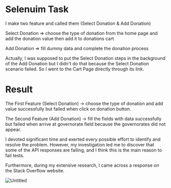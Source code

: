# Selenuim Task

I make two feature and called them (Select Donation & Add Donation)

Select Donation => choose the type of donation from the home page and add the donation value then add it to donations cart

Add Donation => fill dummy data and complete the donation process

Actually, I was supposed to put the Select Donation steps in the background of the Add Donation but I didn't do that because the Select Donation scenario failed.
So I went to the Cart Page directly through its link.


# Result

The First Feature (Select Donation) -> choose the type of donation and add value successfully but failed when click on donation button.

The Second Feature (Add Donation) -> fill the fields with data successfully but failed when arrive at governorate field because the governorates did not appear.

I devoted significant time and exerted every possible effort to identify and resolve the problem. However, my investigation led me to discover that some of the API responses are failing, and I think this is the main reason to fail tests.

Furthermore, during my extensive research, I came across a response on the Stack Overflow website.

![Untitled](https://github.com/Mahmoud-Zaki/Selenium-Task/assets/60368259/8c35598e-9cc4-4db6-81ee-64edf6f5cd53)
